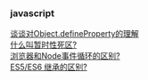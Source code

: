 ### javascript

<div><a href="https://github.com/Michael-lzg/weekly-interview/issues/10" target="blank">谈谈对Object.defineProperty的理解</a></div>
<div><a href="https://github.com/Michael-lzg/weekly-interview/issues/13" target="blank">什么叫暂时性死区?</a></div>
<div><a href="https://github.com/Michael-lzg/weekly-interview/issues/14" target="blank">浏览器和Node事件循环的区别?</a></div>
<div><a href="https://github.com/Michael-lzg/weekly-interview/issues/18" target="blank">ES5/ES6 继承的区别?</a></div>
